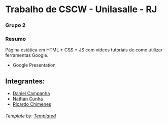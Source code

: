# Trabalho de CSCW - Unilasalle - RJ 

### Grupo 2 

### Resumo 

Página estática em HTML + CSS + JS com vídeos tutoriais de como utilizar ferramentas Google. 


* Google Presentation 

## Integrantes: 

* [Daniel Campanha](https://github.com/danielcampanha)
* [Nathan Cunha](https://github.com/nathanmcunha)
* [Ricardo Chimenes](https://github.com/ricardochimenes)



###### Template by:  [Templated](https://templated.co/)